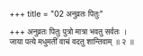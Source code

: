 +++
title = "02 अनुव्रतः पितुः"

+++
अनुव्रतः पितुः पुत्रो मात्रा भवतु सर्वतः ।  
जाया पत्ये मधुमतीं वाचं वदतु शान्तिवाम् ॥ २ ॥